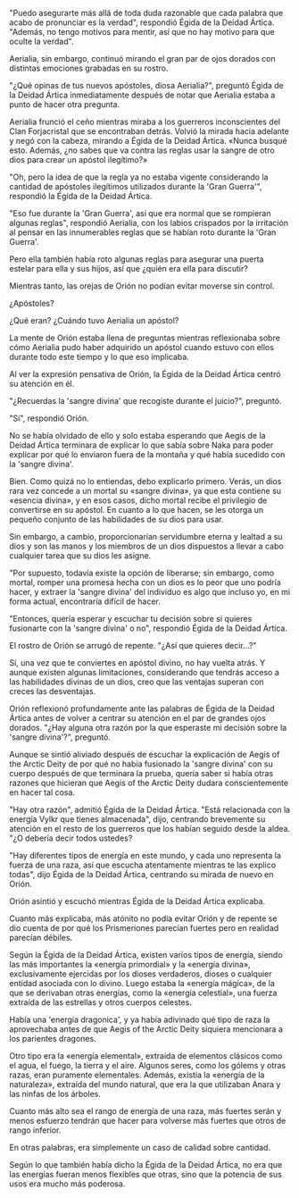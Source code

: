 
"Puedo asegurarte más allá de toda duda razonable que cada palabra que acabo de pronunciar es la verdad", respondió Égida de la Deidad Ártica. "Además, no tengo motivos para mentir, así que no hay motivo para que oculte la verdad".

Aerialia, sin embargo, continuó mirando el gran par de ojos dorados con distintas emociones grabadas en su rostro.

"¿Qué opinas de tus nuevos apóstoles, diosa Aerialia?", preguntó Égida de la Deidad Ártica inmediatamente después de notar que Aerialia estaba a punto de hacer otra pregunta.

Aerialia frunció el ceño mientras miraba a los guerreros inconscientes del Clan Forjacristal que se encontraban detrás. Volvió la mirada hacia adelante y negó con la cabeza, mirando a Égida de la Deidad Ártica. «Nunca busqué esto. Además, ¿no sabes que va contra las reglas usar la sangre de otro dios para crear un apóstol ilegítimo?»

"Oh, pero la idea de que la regla ya no estaba vigente considerando la cantidad de apóstoles ilegítimos utilizados durante la 'Gran Guerra'", respondió la Égida de la Deidad Ártica.

"Eso fue durante la 'Gran Guerra', así que era normal que se rompieran algunas reglas", respondió Aerialia, con los labios crispados por la irritación al pensar en las innumerables reglas que se habían roto durante la 'Gran Guerra'.

Pero ella también había roto algunas reglas para asegurar una puerta estelar para ella y sus hijos, así que ¿quién era ella para discutir?

Mientras tanto, las orejas de Orión no podían evitar moverse sin control.

¿Apóstoles?

¿Qué eran? ¿Cuándo tuvo Aerialia un apóstol?

La mente de Orión estaba llena de preguntas mientras reflexionaba sobre cómo Aerialia pudo haber adquirido un apóstol cuando estuvo con ellos durante todo este tiempo y lo que eso implicaba.

Al ver la expresión pensativa de Orión, la Égida de la Deidad Ártica centró su atención en él.

"¿Recuerdas la 'sangre divina' que recogiste durante el juicio?", preguntó.

"Sí", respondió Orión.

No se había olvidado de ello y solo estaba esperando que Aegis de la Deidad Ártica terminara de explicar lo que sabía sobre Naka para poder explicar por qué lo enviaron fuera de la montaña y qué había sucedido con la 'sangre divina'.

Bien. Como quizá no lo entiendas, debo explicarlo primero. Verás, un dios rara vez concede a un mortal su «sangre divina», ya que esta contiene su «esencia divina», y en esos casos, dicho mortal recibe el privilegio de convertirse en su apóstol. En cuanto a lo que hacen, se les otorga un pequeño conjunto de las habilidades de su dios para usar.

Sin embargo, a cambio, proporcionarían servidumbre eterna y lealtad a su dios y son las manos y los miembros de un dios dispuestos a llevar a cabo cualquier tarea que su dios les asigne.

"Por supuesto, todavía existe la opción de liberarse; sin embargo, como mortal, romper una promesa hecha con un dios es lo peor que uno podría hacer, y extraer la 'sangre divina' del individuo es algo que incluso yo, en mi forma actual, encontraría difícil de hacer.

"Entonces, quería esperar y escuchar tu decisión sobre si quieres fusionarte con la 'sangre divina' o no", respondió Égida de la Deidad Ártica.

El rostro de Orión se arrugó de repente. "¿Así que quieres decir…?"

Sí, una vez que te conviertes en apóstol divino, no hay vuelta atrás. Y aunque existen algunas limitaciones, considerando que tendrás acceso a las habilidades divinas de un dios, creo que las ventajas superan con creces las desventajas.

Orión reflexionó profundamente ante las palabras de Égida de la Deidad Ártica antes de volver a centrar su atención en el par de grandes ojos dorados. "¿Hay alguna otra razón por la que esperaste mi decisión sobre la 'sangre divina'?", preguntó.

Aunque se sintió aliviado después de escuchar la explicación de Aegis of the Arctic Deity de por qué no había fusionado la 'sangre divina' con su cuerpo después de que terminara la prueba, quería saber si había otras razones que hicieran que Aegis of the Arctic Deity dudara conscientemente en hacer tal cosa.

"Hay otra razón", admitió Égida de la Deidad Ártica. "Está relacionada con la energía Vylkr que tienes almacenada", dijo, centrando brevemente su atención en el resto de los guerreros que los habían seguido desde la aldea. "¿O debería decir todos ustedes?

"Hay diferentes tipos de energía en este mundo, y cada uno representa la fuerza de una raza, así que escucha atentamente mientras te las explico todas", dijo Égida de la Deidad Ártica, centrando su mirada de nuevo en Orión.

Orión asintió y escuchó mientras Égida de la Deidad Ártica explicaba.

Cuanto más explicaba, más atónito no podía evitar Orión y de repente se dio cuenta de por qué los Prismeriones parecían fuertes pero en realidad parecían débiles.

Según la Égida de la Deidad Ártica, existen varios tipos de energía, siendo las más importantes la «energía primordial» y la «energía divina», exclusivamente ejercidas por los dioses verdaderos, dioses o cualquier entidad asociada con lo divino. Luego estaba la «energía mágica», de la que se derivaban otras energías, como la «energía celestial», una fuerza extraída de las estrellas y otros cuerpos celestes.

Había una 'energía dragonica', y ya había adivinado qué tipo de raza la aprovechaba antes de que Aegis of the Arctic Deity siquiera mencionara a los parientes dragones.

Otro tipo era la «energía elemental», extraída de elementos clásicos como el agua, el fuego, la tierra y el aire. Algunos seres, como los gólems y otras razas, eran puramente elementales. Además, existía la «energía de la naturaleza», extraída del mundo natural, que era la que utilizaban Anara y las ninfas de los árboles.

Cuanto más alto sea el rango de energía de una raza, más fuertes serán y menos esfuerzo tendrán que hacer para volverse más fuertes que otros de rango inferior.

En otras palabras, era simplemente un caso de calidad sobre cantidad.

Según lo que también había dicho la Égida de la Deidad Ártica, no era que las energías fueran menos flexibles que otras, sino que la potencia de sus usos era mucho más poderosa.